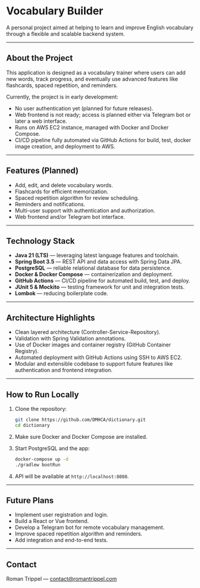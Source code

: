 
# Vocabulary Builder

A personal project aimed at helping to learn and improve English vocabulary through a flexible and scalable backend system.

---

## About the Project

This application is designed as a vocabulary trainer where users can add new words, track progress, and eventually use advanced features like flashcards, spaced repetition, and reminders.

Currently, the project is in early development:

- No user authentication yet (planned for future releases).
- Web frontend is not ready; access is planned either via Telegram bot or later a web interface.
- Runs on AWS EC2 instance, managed with Docker and Docker Compose.
- CI/CD pipeline fully automated via GitHub Actions for build, test, docker image creation, and deployment to AWS.

---

## Features (Planned)

- Add, edit, and delete vocabulary words.
- Flashcards for efficient memorization.
- Spaced repetition algorithm for review scheduling.
- Reminders and notifications.
- Multi-user support with authentication and authorization.
- Web frontend and/or Telegram bot interface.

---

## Technology Stack

- **Java 21 (LTS)** — leveraging latest language features and toolchain.
- **Spring Boot 3.5** — REST API and data access with Spring Data JPA.
- **PostgreSQL** — reliable relational database for data persistence.
- **Docker & Docker Compose** — containerization and deployment.
- **GitHub Actions** — CI/CD pipeline for automated build, test, and deploy.
- **JUnit 5 & Mockito** — testing framework for unit and integration tests.
- **Lombok** — reducing boilerplate code.

---

## Architecture Highlights

- Clean layered architecture (Controller-Service-Repository).
- Validation with Spring Validation annotations.
- Use of Docker images and container registry (GitHub Container Registry).
- Automated deployment with GitHub Actions using SSH to AWS EC2.
- Modular and extensible codebase to support future features like authentication and frontend integration.

---

## How to Run Locally

1. Clone the repository:

   ```bash
   git clone https://github.com/DMHCA/dictionary.git
   cd dictionary
   ```

2. Make sure Docker and Docker Compose are installed.

3. Start PostgreSQL and the app:

   ```bash
   docker-compose up -d
   ./gradlew bootRun
   ```

4. API will be available at `http://localhost:8080`.

---

## Future Plans

- Implement user registration and login.
- Build a React or Vue frontend.
- Develop a Telegram bot for remote vocabulary management.
- Improve spaced repetition algorithm and reminders.
- Add integration and end-to-end tests.

---

## Contact

Roman Trippel — [contact@romantrippel.com](mailto:contact@romantrippel.com)
